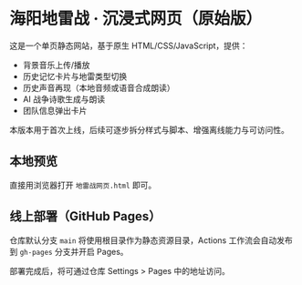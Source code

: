 # 海阳地雷战 · 沉浸式网页（原始版）

这是一个单页静态网站，基于原生 HTML/CSS/JavaScript，提供：

- 背景音乐上传/播放
- 历史记忆卡片与地雷类型切换
- 历史声音再现（本地音频或语音合成朗读）
- AI 战争诗歌生成与朗读
- 团队信息弹出卡片

本版本用于首次上线，后续可逐步拆分样式与脚本、增强离线能力与可访问性。

## 本地预览

直接用浏览器打开 `地雷战网页.html` 即可。

## 线上部署（GitHub Pages）

仓库默认分支 `main` 将使用根目录作为静态资源目录，Actions 工作流会自动发布到 `gh-pages` 分支并开启 Pages。

部署完成后，将可通过仓库 Settings > Pages 中的地址访问。
